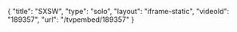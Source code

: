 {
    "title": "SXSW",
    "type": "solo",
    "layout": "iframe-static",
    "videoId": "189357",
    "url": "\/tvpembed\/189357"
}